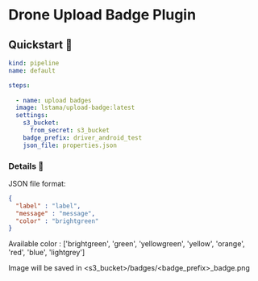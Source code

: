 # Drone Upload Badge Plugin

## Quickstart 🚀

```yaml
kind: pipeline
name: default

steps:
  
  - name: upload badges
  image: lstama/upload-badge:latest
  settings:
    s3_bucket:
      from_secret: s3_bucket
    badge_prefix: driver_android_test
    json_file: properties.json
```

### Details 📒

JSON file format:

```json
{
  "label" : "label",
  "message" : "message",
  "color" : "brightgreen"
}
```
Available color : ['brightgreen', 'green', 'yellowgreen', 'yellow', 'orange', 'red', 'blue', 'lightgrey']

Image will be saved in <s3_bucket>/badges/<badge_prefix>_badge.png
